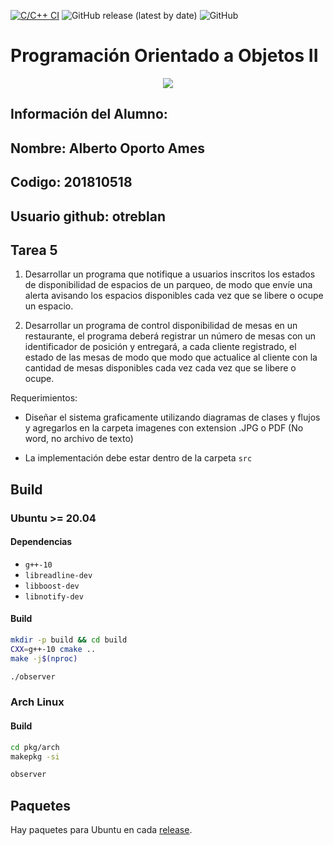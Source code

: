 [![C/C++ CI](https://github.com/cs1103-lab2-01-2020-1/pooii-tarea-5-entrega-17-06-otreblan/workflows/C/C++%20CI/badge.svg)](https://github.com/cs1103-lab2-01-2020-1/pooii-tarea-5-entrega-17-06-otreblan/actions?query=workflow%3A%22C%2FC%2B%2B+CI%22)
![GitHub release (latest by date)](https://img.shields.io/github/v/release/cs1103-lab2-01-2020-1/pooii-tarea-5-entrega-17-06-otreblan?logo=github)
![GitHub](https://img.shields.io/github/license/cs1103-lab2-01-2020-1/pooii-tarea-5-entrega-17-06-otreblan?logo=gnu)

# Programación Orientado a Objetos II

<p align="center">
<img src="https://user-images.githubusercontent.com/39320840/84606061-0b70e000-ae68-11ea-859a-b8adffa0ca29.gif">
</p>

Información del Alumno:
-

Nombre: Alberto Oporto Ames
--

Codigo: 201810518
--

Usuario github: otreblan
--

## Tarea 5

1. Desarrollar un programa que notifique a usuarios inscritos los estados
de disponibilidad de espacios de un parqueo, de modo que envíe una alerta
avisando los espacios disponibles cada vez que se libere o ocupe un espacio.


2. Desarrollar un programa de control disponibilidad de mesas en un restaurante,
el programa deberá registrar un número de mesas con un identificador de posición
y entregará, a cada cliente registrado, el estado de las mesas de modo que modo
que actualice al cliente con la cantidad de mesas disponibles cada vez cada vez
que se libere o ocupe.


Requerimientos:

-  Diseñar el sistema graficamente utilizando diagramas de clases y flujos
y agregarlos en la carpeta imagenes con extension .JPG o PDF (No word, no archivo de texto)

- La implementación debe estar dentro de la carpeta `src`

## Build

### Ubuntu >= 20.04

#### Dependencias

- `g++-10`
- `libreadline-dev`
- `libboost-dev`
- `libnotify-dev`

#### Build

``` bash
mkdir -p build && cd build
CXX=g++-10 cmake ..
make -j$(nproc)

./observer
```

### Arch Linux

#### Build

``` bash
cd pkg/arch
makepkg -si

observer
```

## Paquetes

Hay paquetes para Ubuntu en cada [release](https://github.com/cs1103-lab2-01-2020-1/pooii-tarea-5-entrega-17-06-otreblan/releases/latest).

